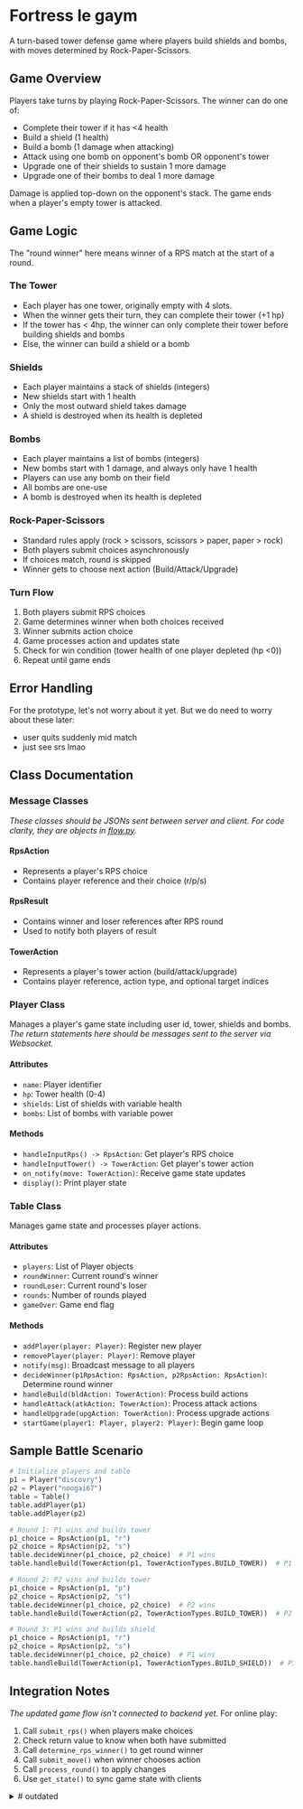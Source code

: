 # Fortress le gaym

A turn-based tower defense game where players build shields and bombs, with moves determined by Rock-Paper-Scissors.

## Game Overview

Players take turns by playing Rock-Paper-Scissors. The winner can do one of:

- Complete their tower if it has <4 health
- Build a shield (1 health)
- Build a bomb (1 damage when attacking)
- Attack using one bomb on opponent's bomb OR opponent's tower
- Upgrade one of their shields to sustain 1 more damage
- Upgrade one of their bombs to deal 1 more damage

Damage is applied top-down on the opponent's stack. The game ends when a player's empty tower is attacked.

## Game Logic

The "round winner" here means winner of a RPS match at the start of a round.

### The Tower

- Each player has one tower, originally empty with 4 slots.
- When the winner gets their turn, they can complete their tower (+1 hp)
- If the tower has < 4hp, the winner can only complete their tower before building shields and bombs
- Else, the winner can build a shield or a bomb

### Shields

- Each player maintains a stack of shields (integers)
- New shields start with 1 health
- Only the most outward shield takes damage
- A shield is destroyed when its health is depleted

### Bombs

- Each player maintains a list of bombs (integers)
- New bombs start with 1 damage, and always only have 1 health
- Players can use any bomb on their field
- All bombs are one-use
- A bomb is destroyed when its health is depleted

### Rock-Paper-Scissors

- Standard rules apply (rock > scissors, scissors > paper, paper > rock)
- Both players submit choices asynchronously
- If choices match, round is skipped
- Winner gets to choose next action (Build/Attack/Upgrade)

### Turn Flow

1. Both players submit RPS choices
2. Game determines winner when both choices received
3. Winner submits action choice
4. Game processes action and updates state
5. Check for win condition (tower health of one player depleted (hp <0))
6. Repeat until game ends

## Error Handling

For the prototype, let's not worry about it yet. But we do need to worry about these later:

- user quits suddenly mid match
- just see srs lmao

## Class Documentation

### Message Classes

_These classes should be JSONs sent between server and client. For code clarity, they are objects in [flow.py](flow.py)._

#### RpsAction

- Represents a player's RPS choice
- Contains player reference and their choice (r/p/s)

#### RpsResult

- Contains winner and loser references after RPS round
- Used to notify both players of result

#### TowerAction

- Represents a player's tower action (build/attack/upgrade)
- Contains player reference, action type, and optional target indices

### Player Class

Manages a player's game state including user id, tower, shields and bombs.
_The return statements here should be messages sent to the server via Websocket._

#### Attributes

- `name`: Player identifier
- `hp`: Tower health (0-4)
- `shields`: List of shields with variable health
- `bombs`: List of bombs with variable power

#### Methods

- `handleInputRps() -> RpsAction`: Get player's RPS choice
- `handleInputTower() -> TowerAction`: Get player's tower action
- `on_notify(move: TowerAction)`: Receive game state updates
- `display()`: Print player state

### Table Class

Manages game state and processes player actions.

#### Attributes

- `players`: List of Player objects
- `roundWinner`: Current round's winner
- `roundLoser`: Current round's loser
- `rounds`: Number of rounds played
- `gameOver`: Game end flag

#### Methods

- `addPlayer(player: Player)`: Register new player
- `removePlayer(player: Player)`: Remove player
- `notify(msg)`: Broadcast message to all players
- `decideWinner(p1RpsAction: RpsAction, p2RpsAction: RpsAction)`: Determine round winner
- `handleBuild(bldAction: TowerAction)`: Process build actions
- `handleAttack(atkAction: TowerAction)`: Process attack actions
- `handleUpgrade(upgAction: TowerAction)`: Process upgrade actions
- `startGame(player1: Player, player2: Player)`: Begin game loop

## Sample Battle Scenario

```python
# Initialize players and table
p1 = Player("discovry")
p2 = Player("noogai67")
table = Table()
table.addPlayer(p1)
table.addPlayer(p2)

# Round 1: P1 wins and builds tower
p1_choice = RpsAction(p1, "r")
p2_choice = RpsAction(p2, "s")
table.decideWinner(p1_choice, p2_choice)  # P1 wins
table.handleBuild(TowerAction(p1, TowerActionTypes.BUILD_TOWER))  # P1 hp = 1

# Round 2: P2 wins and builds tower
p1_choice = RpsAction(p1, "p")
p2_choice = RpsAction(p2, "s")
table.decideWinner(p1_choice, p2_choice)  # P2 wins
table.handleBuild(TowerAction(p2, TowerActionTypes.BUILD_TOWER))  # P2 hp = 1

# Round 3: P1 wins and builds shield
p1_choice = RpsAction(p1, "r")
p2_choice = RpsAction(p2, "s")
table.decideWinner(p1_choice, p2_choice)  # P1 wins
table.handleBuild(TowerAction(p1, TowerActionTypes.BUILD_SHIELD))  # P1 shields = [1]
```

## Integration Notes

_The updated game flow isn't connected to backend yet._
For online play:

1. Call `submit_rps()` when players make choices
2. Check return value to know when both have submitted
3. Call `determine_rps_winner()` to get round winner
4. Call `submit_move()` when winner chooses action
5. Call `process_round()` to apply changes
6. Use `get_state()` to sync game state with clients

<details>
  <summary># outdated</summary>
  
## Class Documentation

### Player Class

Manages a player's stack and defenses.

#### Methods:

- `build_shield()`: Add shield with 3 health to stack
- `build_cannon()`: Add cannon to stack
- `take_damage(damage)`: Process incoming damage
- `is_defeated()`: Check if stack is empty
- `get_stack()`: Return current stack state

### Table Class

Manages game state and round processing.

#### Methods:

- `submit_rps(player_num, choice)`: Submit RPS choice (1 or 2)
- `determine_rps_winner()`: Determine RPS winner when both have submitted
- `submit_move(player_num, move)`: Submit move from winner
- `process_round()`: Process the current round
- `get_state()`: Return current game state
- `is_game_over()`: Check if game has ended
- `get_winner()`: Get winning player number

## Function Signatures

```python
# Player class
def build_shield(self) -> None
def build_cannon(self) -> None
def take_damage(self, damage: int) -> int
def is_defeated(self) -> bool
def get_stack(self) -> list

# Game class
def submit_rps(self, player_num: int, choice: str) -> bool
def determine_rps_winner(self) -> Optional[Player]
def submit_move(self, player_num: int, move: str) -> bool
def process_round(self) -> bool
def get_state(self) -> dict
def is_game_over(self) -> bool
def get_winner(self) -> Optional[int]
```

## Example Usage

```python
from game import Game

# Initialize game
game = Game()

# Player 1 submits RPS choice
game.submit_rps(1, 'rock')

# Player 2 submits RPS choice
game.submit_rps(2, 'scissors')

# Determine winner
winner = game.determine_rps_winner()  # Returns Player 1

# Winner submits move
game.submit_move(1, 'attack')

# Process round
game.process_round()
```

## Sample Battle Scenario

```python
from game import Game

# Initialize game
battle = Game()

# Round 1
battle.submit_rps(1, 'rock')
battle.submit_rps(2, 'scissors')  # Player 1 wins
battle.submit_move(1, 'cannon')   # Player 1 builds cannon
battle.process_round()

# Round 2
battle.submit_rps(1, 'paper')
battle.submit_rps(2, 'paper')     # Draw - round skipped

# Round 3
battle.submit_rps(1, 'scissors')
battle.submit_rps(2, 'paper')     # Player 1 wins
battle.submit_move(1, 'attack')   # Player 1 attacks with 1 cannon
battle.process_round()

# Check game state
print(battle.get_state())
```

</details>
